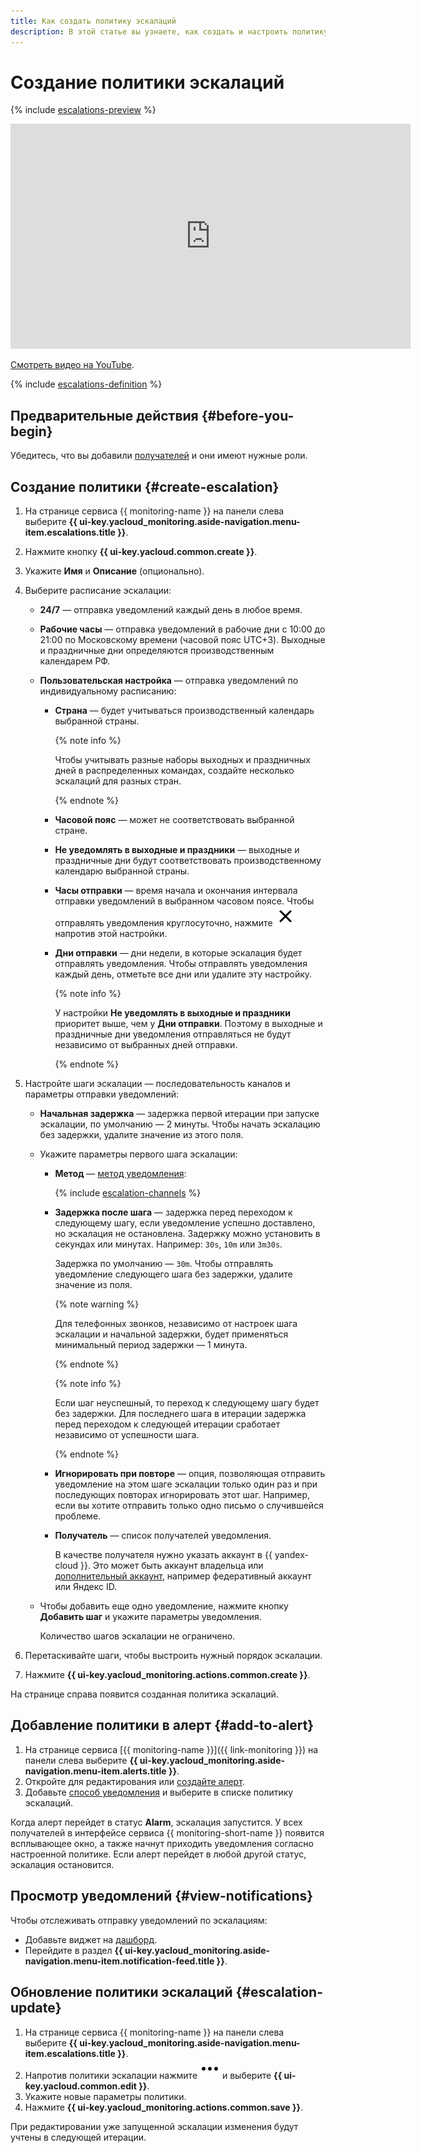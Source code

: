 ```yaml
---
title: Как создать политику эскалаций
description: В этой статье вы узнаете, как создать и настроить политику эскалаций для своевременного оповещения пользователей о критических событиях.
---
```


# Создание политики эскалаций

{% include [escalations-preview](../../../_includes/monitoring/escalations-preview.md) %}


<iframe width="640" height="360" src="https://runtime.strm.yandex.ru/player/video/vplvwouze3np3m4t5rkb?autoplay=0&mute=0" allow="autoplay; fullscreen; picture-in-picture; encrypted-media" frameborder="0" scrolling="no"></iframe>

[Смотреть видео на YouTube](https://www.youtube.com/watch?v=iAGfn-I0CtY).



{% include [escalations-definition](../../../_includes/monitoring/escalation-definition.md) %}

## Предварительные действия {#before-you-begin}

Убедитесь, что вы добавили [получателей](../../concepts/alerting/notification-channel.md#channel-parameters) и они имеют нужные роли.

## Создание политики {#create-escalation}

1. На странице сервиса {{ monitoring-name }} на панели слева выберите **{{ ui-key.yacloud_monitoring.aside-navigation.menu-item.escalations.title }}**.
1. Нажмите кнопку **{{ ui-key.yacloud.common.create }}**.
1. Укажите **Имя** и **Описание** (опционально).

1. Выберите расписание эскалации:
 
   * **24/7** — отправка уведомлений каждый день в любое время.

   * **Рабочие часы** — отправка уведомлений в рабочие дни с 10:00 до 21:00 по Московскому времени (часовой пояс UTC+3). Выходные и праздничные дни определяются производственным календарем РФ.

   * **Пользовательская настройка** — отправка уведомлений по индивидуальному расписанию:

      * **Страна** — будет учитываться производственный календарь выбранной страны.

        {% note info %}

        Чтобы учитывать разные наборы выходных и праздничных дней в распределенных командах, создайте несколько эскалаций для разных стран.

        {% endnote %}

      * **Часовой пояс** — может не соответствовать выбранной стране.
      * **Не уведомлять в выходные и праздники** — выходные и праздничные дни будут соответствовать производственному календарю выбранной страны.
      * **Часы отправки** — время начала и окончания интервала отправки уведомлений в выбранном часовом поясе. Чтобы отправлять уведомления круглосуточно, нажмите ![image](../../../_assets/console-icons/xmark.svg) напротив этой настройки.
      * **Дни отправки** — дни недели, в которые эскалация будет отправлять уведомления. Чтобы отправлять уведомления каждый день, отметьте все дни или удалите эту настройку.

        {% note info %}

        У настройки **Не уведомлять в выходные и праздники** приоритет выше, чем у **Дни отправки**. Поэтому в выходные и праздничные дни уведомления отправляться не будут независимо от выбранных дней отправки.

        {% endnote %}

1. Настройте шаги эскалации — последовательность каналов и параметры отправки уведомлений:

    * **Начальная задержка** — задержка первой итерации при запуске эскалации, по умолчанию — 2 минуты. Чтобы начать эскалацию без задержки, удалите значение из этого поля.
    * Укажите параметры первого шага эскалации: 
      * **Метод** — [метод уведомления](../../concepts/alerting/notification-channel.md#channel-parameters):
       
          {% include [escalation-channels](../../../_includes/monitoring/escalation-channels.md) %}

      * **Задержка после шага** — задержка перед переходом к следующему шагу, если уведомление успешно доставлено, но эскалация не остановлена. Задержку можно установить в секундах или минутах. Например: `30s`, `10m` или `3m30s`.
      
        Задержка по умолчанию — `30m`. Чтобы отправлять уведомление следующего шага без задержки, удалите значение из поля.

        {% note warning %}

        Для телефонных звонков, независимо от настроек шага эскалации и начальной задержки, будет применяться минимальный период задержки — 1 минута.

        {% endnote %}

        {% note info %}

        Если шаг неуспешный, то переход к следующему шагу будет без задержки. Для последнего шага в итерации задержка перед переходом к следующей итерации сработает независимо от успешности шага.

        {% endnote %}

      * **Игнорировать при повторе** — опция, позволяющая отправить уведомление на этом шаге эскалации только один раз и при последующих повторах игнорировать этот шаг. Например, если вы хотите отправить только одно письмо о случившейся проблеме.
      * **Получатель** — список получателей уведомления.
        
        В качестве получателя нужно указать аккаунт в {{ yandex-cloud }}. Это может быть аккаунт владельца или [дополнительный аккаунт](../../../iam/concepts/users/accounts.md), например федеративный аккаунт или Яндекс ID.
    * Чтобы добавить еще одно уведомление, нажмите кнопку **Добавить шаг** и укажите параметры уведомления.
        
      Количество шагов эскалации не ограничено.

1. Перетаскивайте шаги, чтобы выстроить нужный порядок эскалации.
1. Нажмите **{{ ui-key.yacloud_monitoring.actions.common.create }}**.

На странице справа появится созданная политика эскалаций.

## Добавление политики в алерт {#add-to-alert}

1. На странице сервиса [{{ monitoring-name }}]({{ link-monitoring }}) на панели слева выберите **{{ ui-key.yacloud_monitoring.aside-navigation.menu-item.alerts.title }}**.
1. Откройте для редактирования или [создайте алерт](create-alert.md).
1. Добавьте [способ уведомления](../../operations/alert/create-alert.md) и выберите в списке политику эскалаций.

Когда алерт перейдет в статус **Alarm**, эскалация запустится. У всех получателей в интерфейсе сервиса {{ monitoring-short-name }} появится всплывающее окно, а также начнут приходить уведомления согласно настроенной политике. Если алерт перейдет в любой другой статус, эскалация остановится.

## Просмотр уведомлений {#view-notifications}

Чтобы отслеживать отправку уведомлений по эскалациям: 
* Добавьте виджет на [дашборд](../dashboard/add-widget.md#escalation).
* Перейдите в раздел **{{ ui-key.yacloud_monitoring.aside-navigation.menu-item.notification-feed.title }}**.

## Обновление политики эскалаций {#escalation-update}

1. На странице сервиса {{ monitoring-name }} на панели слева выберите **{{ ui-key.yacloud_monitoring.aside-navigation.menu-item.escalations.title }}**.
1. Напротив политики эскалации нажмите ![image](../../../_assets/console-icons/ellipsis.svg) и выберите **{{ ui-key.yacloud.common.edit }}**.
1. Укажите новые параметры политики.
1. Нажмите **{{ ui-key.yacloud_monitoring.actions.common.save }}**.

При редактировании уже запущенной эскалации изменения будут учтены в следующей итерации.
